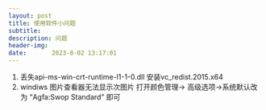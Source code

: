 ```yaml
---
layout: post
title: 使用软件小问题
subtitle: 
description: 问题
header-img: 
date:       2023-8-02 13:17:01
---
```

1. 丢失api-ms-win-crt-runtime-l1-1-0.dll
安装vc_redist.2015.x64
2. windiws 图片查看器无法显示次图片
打开颜色管理-> 高级选项->系统默认改为 “Agfa:Swop Standard” 即可
